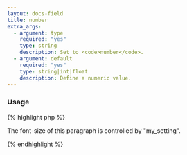 ```yaml
---
layout: docs-field
title: number
extra_args:
  - argument: type
    required: "yes"
    type: string
    description: Set to <code>number</code>.
  - argument: default
    required: "yes"
    type: string|int|float
    description: Define a numeric value.
---
```


### Usage

{% highlight php %}
<div style="font-size: <?php echo get_theme_mod( 'my_setting', '14' ); ?>px">
	<p>The font-size of this paragraph is controlled by "my_setting".</p>
</div>
{% endhighlight %}

